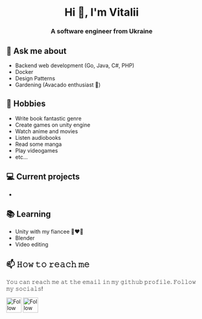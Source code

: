<h1 align="center">Hi 👋, I'm Vitalii</h1>
<h3 align="center">A software engineer from Ukraine</h3>

## 💬 Ask me about
- Backend web development (Go, Java, C#, PHP)
- Docker
- Design Patterns
- Gardening (Avacado enthusiast :evergreen_tree:)

## 📅 Hobbies
- Write book fantastic genre
- Create games on unity engine
- Watch anime and movies
- Listen audiobooks
- Read some manga
- Play videogames
- etc...

## 💻 Current projects
- 


## 📚 Learning
- Unity with my fiancee 👩‍❤️‍👨
- Blender
- Video editing
  
## 📫 𝙷𝚘𝚠 𝚝𝚘 𝚛𝚎𝚊𝚌𝚑 𝚖𝚎
𝚈𝚘𝚞 𝚌𝚊𝚗 𝚛𝚎𝚊𝚌𝚑 𝚖𝚎 𝚊𝚝 𝚝𝚑𝚎 𝚎𝚖𝚊𝚒𝚕 𝚒𝚗 𝚖𝚢 𝚐𝚒𝚝𝚑𝚞𝚋 𝚙𝚛𝚘𝚏𝚒𝚕𝚎. 𝙵𝚘𝚕𝚕𝚘𝚠 𝚖𝚢 𝚜𝚘𝚌𝚒𝚊𝚕𝚜!

[<img src="https://raw.githubusercontent.com/Raymo111/Raymo111/master/socials/linkedin.png" height="40em" align="center" alt="Follow Raymo111 on LinkedIn" title="Follow GaleDetail on LinkedIn"/>]((https://www.linkedin.com/in/vitalii-lytvynov-a7b162169/))
[<img src="https://raw.githubusercontent.com/Raymo111/Raymo111/master/socials/instagram.svg" height="40em" align="center" alt="Follow Raymo111 on Instagram" title="Follow GaleDetail on Instagram"/>](https://instagram.com/sqonechy)

